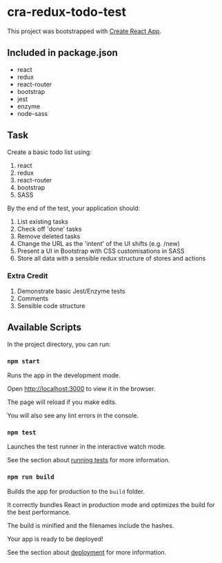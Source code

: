 # cra-redux-todo-test

This project was bootstrapped with [Create React App](https://github.com/facebook/create-react-app).

## Included in package.json

- react
- redux
- react-router
- bootstrap
- jest
- enzyme
- node-sass

## Task

Create a basic todo list using:

1. react
2. redux
3. react-router
4. bootstrap
5. SASS

By the end of the test, your application should:

1. List existing tasks
2. Check off 'done' tasks
3. Remove deleted tasks
4. Change the URL as the 'intent' of the UI shifts (e.g. /new)
5. Present a UI in Bootstrap with CSS customisations in SASS
6. Store all data with a sensible redux structure of stores and actions

### Extra Credit

1. Demonstrate basic Jest/Enzyme tests
2. Comments
3. Sensible code structure

## Available Scripts

In the project directory, you can run:

### `npm start`

Runs the app in the development mode.

Open [http://localhost:3000](http://localhost:3000) to view it in the browser.

The page will reload if you make edits.

You will also see any lint errors in the console.

### `npm test`

Launches the test runner in the interactive watch mode.

See the section about [running tests](https://facebook.github.io/create-react-app/docs/running-tests) for more information.

### `npm run build`

Builds the app for production to the `build` folder.

It correctly bundles React in production mode and optimizes the build for the best performance.

The build is minified and the filenames include the hashes.

Your app is ready to be deployed!

See the section about [deployment](https://facebook.github.io/create-react-app/docs/deployment) for more information.
